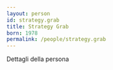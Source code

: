 ```yaml
---
layout: person
id: strategy.grab
title: Strategy Grab
born: 1978
permalink: /people/strategy.grab
---
```


Dettagli della persona 